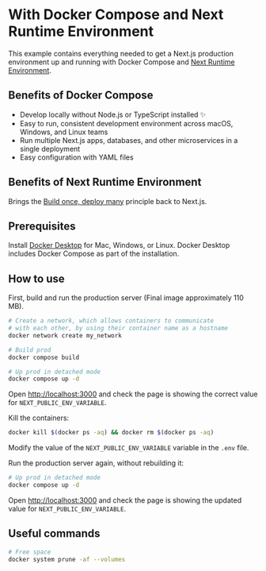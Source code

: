 # With Docker Compose and Next Runtime Environment

This example contains everything needed to get a Next.js production environment up and running with Docker Compose and [Next Runtime Environment](https://github.com/expatfile/next-runtime-env).

## Benefits of Docker Compose

- Develop locally without Node.js or TypeScript installed ✨
- Easy to run, consistent development environment across macOS, Windows, and Linux teams
- Run multiple Next.js apps, databases, and other microservices in a single deployment
- Easy configuration with YAML files

## Benefits of Next Runtime Environment  

Brings the [Build once, deploy many](https://www.mikemcgarr.com/blog/build-once-deploy-many.html) principle back to Next.js.

## Prerequisites

Install [Docker Desktop](https://docs.docker.com/get-docker) for Mac, Windows, or Linux. Docker Desktop includes Docker Compose as part of the installation.

## How to use

First, build and run the production server (Final image approximately 110 MB).

```bash
# Create a network, which allows containers to communicate
# with each other, by using their container name as a hostname
docker network create my_network

# Build prod
docker compose build

# Up prod in detached mode
docker compose up -d
```

Open [http://localhost:3000](http://localhost:3000) and check the page is showing the correct value for `NEXT_PUBLIC_ENV_VARIABLE`.

Kill the containers:

```bash
docker kill $(docker ps -aq) && docker rm $(docker ps -aq)
```

Modify the value of the `NEXT_PUBLIC_ENV_VARIABLE` variable in the `.env` file.

Run the production server again, without rebuilding it:

```bash
# Up prod in detached mode
docker compose up -d
```

Open [http://localhost:3000](http://localhost:3000) and check the page is showing the updated value for `NEXT_PUBLIC_ENV_VARIABLE`.

## Useful commands

```bash
# Free space
docker system prune -af --volumes
```
